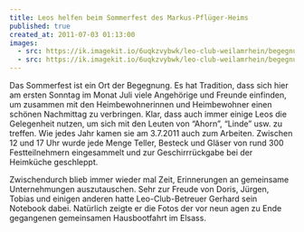 ```yaml
---
title: Leos helfen beim Sommerfest des Markus-Pflüger-Heims
published: true
created_at: 2011-07-03 01:13:00
images:
  - src: https://ik.imagekit.io/6uqkzvybwk/leo-club-weilamrhein/begegnungen/25-01.jpg
  - src: https://ik.imagekit.io/6uqkzvybwk/leo-club-weilamrhein/begegnungen/25-02.jpg
---
```


Das Sommerfest ist ein Ort der Begegnung. Es hat Tradition, dass sich hier am ersten Sonntag im Monat Juli viele Angehörige und Freunde einfinden, um zusammen mit den Heimbewohnerinnen und Heimbewohner einen schönen Nachmittag zu verbringen. Klar, dass auch immer einige Leos die Gelegenheit nutzen, um sich mit den Leuten von “Ahorn”, “Linde” usw. zu treffen. Wie jedes Jahr kamen sie am 3.7.2011 auch zum Arbeiten. Zwischen 12 und 17 Uhr wurde jede Menge Teller, Besteck und Gläser von rund 300 Festteilnehmern eingesammelt und zur Geschirrrückgabe bei der Heimküche geschleppt.

Zwischendurch blieb immer wieder mal Zeit, Erinnerungen an gemeinsame Unternehmungen auszutauschen. Sehr zur Freude von Doris, Jürgen, Tobias und einigen anderen hatte Leo-Club-Betreuer Gerhard sein Notebook dabei. Natürlich zeigte er die Fotos der vor neun agen zu Ende gegangenen gemeinsamen Hausbootfahrt im Elsass.
